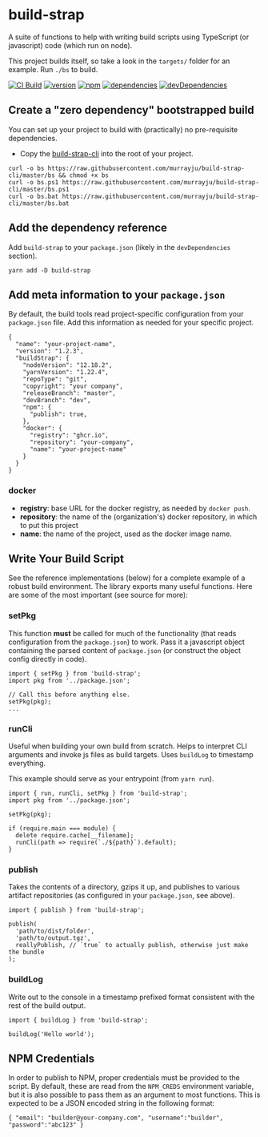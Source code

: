 # build-strap
A suite of functions to help with writing build scripts using TypeScript (or javascript) code (which run on node).

This project builds itself, so take a look in the `targets/` folder for an example. Run `./bs` to build.

[![CI Build](https://github.com/murrayju/build-strap/workflows/CI%20Build/badge.svg?branch=master)](https://github.com/murrayju/build-strap/actions?query=workflow%3A%22CI+Build%22)
[![version](https://img.shields.io/github/v/tag/murrayju/build-strap.svg?label=version&sort=semver)](https://github.com/murrayju/build-strap/releases/latest)
[![npm](https://img.shields.io/npm/v/build-strap)](https://npmjs.org/package/build-strap)
[![dependencies](https://img.shields.io/david/murrayju/build-strap.svg)](https://david-dm.org/murrayju/build-strap)
[![devDependencies](https://img.shields.io/david/dev/murrayju/build-strap.svg)](https://david-dm.org/murrayju/build-strap?type=dev)

## Create a "zero dependency" bootstrapped build
You can set up your project to build with (practically) no pre-requisite dependencies.
- Copy the [build-strap-cli](https://github.com/murrayju/build-strap-cli/) into the root of your project.

```
curl -o bs https://raw.githubusercontent.com/murrayju/build-strap-cli/master/bs && chmod +x bs
curl -o bs.ps1 https://raw.githubusercontent.com/murrayju/build-strap-cli/master/bs.ps1
curl -o bs.bat https://raw.githubusercontent.com/murrayju/build-strap-cli/master/bs.bat
```

## Add the dependency reference
Add `build-strap` to your `package.json` (likely in the `devDependencies` section).
```
yarn add -D build-strap
```

## Add meta information to your `package.json`
By default, the build tools read project-specific configuration from your `package.json` file. Add this information as needed for your specific project.
```
{
  "name": "your-project-name",
  "version": "1.2.3",
  "buildStrap": {
    "nodeVersion": "12.18.2",
    "yarnVersion": "1.22.4",
    "repoType": "git",
    "copyright": "your company",
    "releaseBranch": "master",
    "devBranch": "dev",
    "npm": {
      "publish": true,
    },
    "docker": {
      "registry": "ghcr.io",
      "repository": "your-company",
      "name": "your-project-name"
    }
  }
}
```

### docker
* **registry**: base URL for the docker registry, as needed by `docker push`.
* **repository**: the name of the (organization's) docker repository, in which to put this project
* **name**: the name of the project, used as the docker image name.

## Write Your Build Script
See the reference implementations (below) for a complete example of a robust build environment. The library exports many useful functions. Here are some of the most important (see source for more):

### setPkg
This function **must** be called for much of the functionality (that reads configuration from the `package.json`) to work. Pass it a javascript object containing the parsed content of `package.json` (or construct the object config directly in code).
```
import { setPkg } from 'build-strap';
import pkg from '../package.json';

// Call this before anything else.
setPkg(pkg);
...
```

### runCli
Useful when building your own build from scratch. Helps to interpret CLI arguments and invoke js files as build targets. Uses `buildLog` to timestamp everything.

This example should serve as your entrypoint (from `yarn run`).
```
import { run, runCli, setPkg } from 'build-strap';
import pkg from '../package.json';

setPkg(pkg);

if (require.main === module) {
  delete require.cache[__filename];
  runCli(path => require(`./${path}`).default);
}
```

### publish
Takes the contents of a directory, gzips it up, and publishes to various artifact repositories (as configured in your `package.json`, see above).
```
import { publish } from 'build-strap';

publish(
  'path/to/dist/folder',
  'path/to/output.tgz',
  reallyPublish, // `true` to actually publish, otherwise just make the bundle
);
```

### buildLog
Write out to the console in a timestamp prefixed format consistent with the rest of the build output.
```
import { buildLog } from 'build-strap';

buildLog('Hello world');
```

## NPM Credentials
In order to publish to NPM, proper credentials must be provided to the script. By default, these are read from the `NPM_CREDS` environment variable, but it is also possible to pass them as an argument to most functions. This is expected to be a JSON encoded string in the following format:
```
{ "email": "builder@your-company.com", "username":"builder", "password":"abc123" }
```
